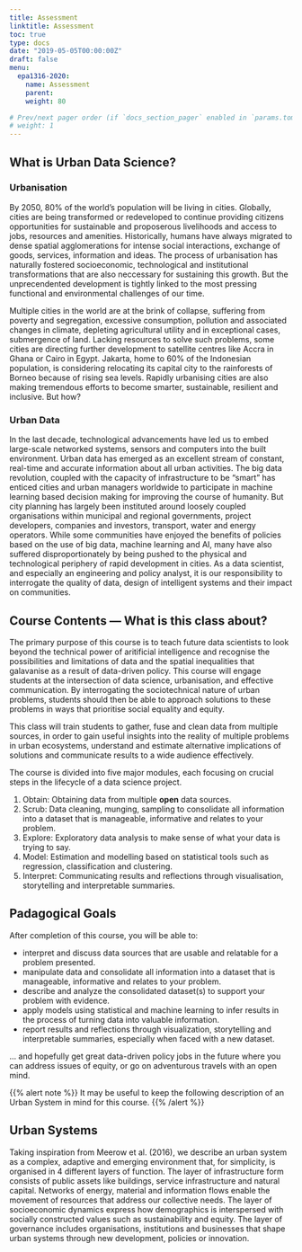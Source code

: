 ```yaml
---
title: Assessment
linktitle: Assessment
toc: true
type: docs
date: "2019-05-05T00:00:00Z"
draft: false
menu:
  epa1316-2020:
    name: Assessment
    parent:
    weight: 80 

# Prev/next pager order (if `docs_section_pager` enabled in `params.toml`)
# weight: 1
---
```


## What is Urban Data Science?

### Urbanisation
By 2050, 80% of the world’s population will be living in cities. Globally, cities are being transformed or redeveloped to continue providing citizens opportunities for sustainable and proposerous livelihoods and access to jobs, resources and amenities. Historically, humans have always migrated to dense spatial agglomerations for intense social interactions, exchange of goods, services, information and ideas. The process of urbanisation has naturally fostered socioeconomic, technological and institutional transformations that are also neccessary for sustaining this growth. But the unprecendented development is tightly linked to the most pressing functional and environmental challenges of our time.

Multiple cities in the world are at the brink of collapse, suffering from poverty and segregation, excessive consumption, pollution and associated changes in climate, depleting agricultural utility and in exceptional cases, submergence of land. Lacking resources to solve such problems, some cities are directing further development to satellite centres like Accra in Ghana or Cairo in Egypt. Jakarta, home to 60% of the Indonesian population, is considering relocating its capital city to the rainforests of Borneo because of rising sea levels. Rapidly urbanising cities are also making tremendous efforts to become smarter, sustainable, resilient and inclusive. But how?

### Urban Data
In the last decade, technological advancements have led us to embed large-scale networked systems, sensors and computers into the built environment. Urban data has emerged as an excellent stream of constant, real-time and accurate information about all urban activities. The big data revolution, coupled with the capacity of infrastructure to be “smart” has enticed cities and urban managers worldwide to participate in machine learning based decision making for improving the course of humanity. But city planning has largely been instituted around loosely coupled organisations within municipal and regional governments, project developers, companies and investors, transport, water and energy operators. While some communities have enjoyed the benefits of policies based on the use of big data, machine learning and AI, many have also suffered disproportionately by being pushed to the physical and technological periphery of rapid development in cities. As a data scientist, and especially an engineering and policy analyst, it is our responsibility to interrogate the quality of data, design of intelligent systems and their impact on communities.

## Course Contents — What is this class about?

The primary purpose of this course is to teach future data scientists to look beyond the technical power of aritificial intelligence and recognise the possibilities and limitations of data and the spatial inequalities that galavanise as a result of data-driven policy. This course will engage students at the intersection of data science, urbanisation, and effective communication. By interrogating the sociotechnical nature of urban problems, students should then be able to approach solutions to these problems in ways that prioritise social equality and equity.

This class will train students to gather, fuse and clean data from multiple sources, in order to gain useful insights into the reality of multiple problems in urban ecosystems, understand and estimate alternative implications of solutions and communicate results to a wide audience effectively.

The course is divided into five major modules, each focusing on crucial steps in the lifecycle of a data science project.

1. Obtain: Obtaining data from multiple **open** data sources.
2. Scrub: Data cleaning, munging, sampling to consolidate all information into a dataset that is manageable, informative and relates to your problem.
3. Explore: Exploratory data analysis to make sense of what your data is trying to say.
4. Model: Estimation and modelling based on statistical tools such as regression, classification and clustering.
5. Interpret: Communicating results and reflections through visualisation, storytelling and interpretable summaries.

## Padagogical Goals

After completion of this course, you will be able to:

* interpret and discuss data sources that are usable and relatable for a problem presented.
* manipulate data and consolidate all information into a dataset that is manageable, informative and relates to your problem.
* describe and analyze the consolidated dataset(s) to support your problem with evidence.
* apply models using statistical and machine learning to infer results in the process of turning data into valuable information.
* report results and reflections through visualization, storytelling and interpretable summaries, especially when faced with a new dataset.

… and hopefully get great data-driven policy jobs in the future where you can address issues of equity, or go on adventurous travels with an open mind.

{{% alert note %}}
It may be useful to keep the following description of an Urban System in mind for this course.
{{% /alert %}}

## Urban Systems
Taking inspiration from Meerow et al. (2016), we describe an urban system as a complex, adaptive and emerging environment that, for simplicity, is organised in 4 different layers of function. The layer of infrastructure form consists of public assets like buildings, service infrastructure and natural capital. Networks of energy, material and information flows enable the movement of resources that address our collective needs. The layer of socioeconomic dynamics express how demographics is interspersed with socially constructed values such as sustainability and equity. The layer of governance includes organisations, institutions and businesses that shape urban systems through new development, policies or innovation.
